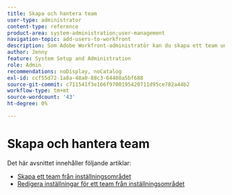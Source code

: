 ```yaml
---
title: Skapa och hantera team
user-type: administrator
content-type: reference
product-area: system-administration;user-management
navigation-topic: add-users-to-workfront
description: Som Adobe Workfront-administratör kan du skapa ett team under Konfigurera.
author: Jenny
feature: System Setup and Administration
role: Admin
recommendations: noDisplay, noCatalog
exl-id: ccf55d72-1a8a-48a0-88c3-64408a5bf688
source-git-commit: c711541f3e166f9700195420711d95ce782a44b2
workflow-type: tm+mt
source-wordcount: '43'
ht-degree: 0%

---
```


# Skapa och hantera team

Det här avsnittet innehåller följande artiklar:

* [Skapa ett team från inställningsområdet](../../../administration-and-setup/add-users/create-and-manage-teams/create-a-team-from-setup.md)
* [Redigera inställningar för ett team från inställningsområdet](../../../administration-and-setup/add-users/create-and-manage-teams/edit-team-settings-from-setup.md)
